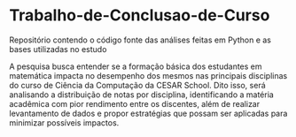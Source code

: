 # Trabalho-de-Conclusao-de-Curso
Repositório  contendo o código fonte das análises feitas em Python e as bases utilizadas no estudo

 A pesquisa busca entender se a formação básica dos estudantes em matemática impacta no desempenho dos mesmos nas principais disciplinas do curso de Ciência da Computação da CESAR School. Dito isso, será analisando a distribuição de notas por disciplina, identificando a matéria acadêmica com pior rendimento entre os discentes, além de realizar levantamento de dados e propor estratégias que possam ser aplicadas para minimizar possíveis impactos.

